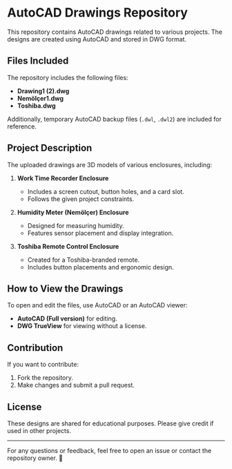 # AutoCAD Drawings Repository

This repository contains AutoCAD drawings related to various projects. The designs are created using AutoCAD and stored in DWG format.

## Files Included

The repository includes the following files:

- **Drawing1 (2).dwg**  
- **Nemölçer1.dwg**  
- **Toshiba.dwg**  

Additionally, temporary AutoCAD backup files (`.dwl`, `.dwl2`) are included for reference.

## Project Description

The uploaded drawings are 3D models of various enclosures, including:

1. **Work Time Recorder Enclosure**  
   - Includes a screen cutout, button holes, and a card slot.
   - Follows the given project constraints.

2. **Humidity Meter (Nemölçer) Enclosure**  
   - Designed for measuring humidity.
   - Features sensor placement and display integration.

3. **Toshiba Remote Control Enclosure**  
   - Created for a Toshiba-branded remote.
   - Includes button placements and ergonomic design.

## How to View the Drawings

To open and edit the files, use AutoCAD or an AutoCAD viewer:
- **AutoCAD (Full version)** for editing.
- **DWG TrueView** for viewing without a license.

## Contribution

If you want to contribute:
1. Fork the repository.
2. Make changes and submit a pull request.

## License

These designs are shared for educational purposes. Please give credit if used in other projects.

---

For any questions or feedback, feel free to open an issue or contact the repository owner. 🚀

